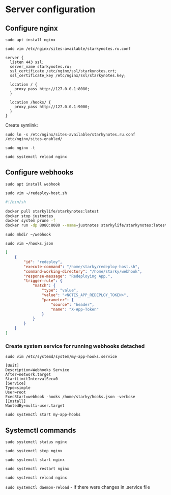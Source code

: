 # Server configuration

## Configure nginx

`sudo apt install nginx`

`sudo vim /etc/nginx/sites-available/starkynotes.ru.conf`

```nginx
server {
  listen 443 ssl;
  server_name starkynotes.ru;
  ssl_certificate /etc/nginx/ssl/starkynotes.crt;
  ssl_certificate_key /etc/nginx/ssl/starkynotes.key;

  location / {
    proxy_pass http://127.0.0.1:8080;
  }

  location /hooks/ {
    proxy_pass http://127.0.0.1:9000;
  }
}
```

Create symlink:

`sudo ln -s /etc/nginx/sites-available/starkynotes.ru.conf /etc/nginx/sites-enabled/`

`sudo nginx -t`

`sudo systemctl reload nginx`

## Configure webhooks

`sudo apt install webhook`

`sudo vim ~/redeploy-host.sh`

```sh
#!/bin/sh

docker pull starkylife/starkynotes:latest
docker stop justnotes
docker system prune -f
docker run -dp 8080:8080 --name=justnotes starkylife/starkynotes:latest
```

`sudo mkdir ~/webhook`

`sudo vim ~/hooks.json`

```json
[
    {
        "id": "redeploy",
        "execute-command": "/home/starky/redeploy-host.sh",
        "command-working-directory": "/home/starky/webhook",
        "response-message": "Redeploying App.",
        "trigger-rule": {
            "match": {
                "type": "value",
                "value": "<NOTES_APP_REDEPLOY_TOKEN>",
                "parameter": {
                    "source": "header",
                    "name": "X-App-Token"
                }
            }
        }
    }
]

```

### Create system service for running webhooks detached

`sudo vim /etc/systemd/system/my-app-hooks.service`

```
[Unit]
Description=Webhooks Service
After=network.target
StartLimitIntervalSec=0
[Service]
Type=simple
User=root
ExecStart=webhook -hooks /home/starky/hooks.json -verbose
[Install]
WantedBy=multi-user.target
```

`sudo systemctl start my-app-hooks`

## Systemctl commands

`sudo systemctl status nginx`

`sudo systemctl stop nginx`

`sudo systemctl start nginx`

`sudo systemctl restart nginx`

`sudo systemctl reload nginx`

`sudo systemctl daemon-reload` - if there were changes in .service file
